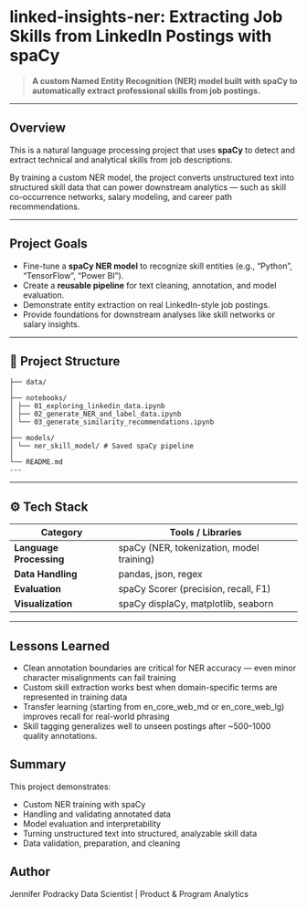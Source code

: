 # linked-insights-ner: Extracting Job Skills from LinkedIn Postings with spaCy

> **A custom Named Entity Recognition (NER) model built with spaCy to automatically extract professional skills from job postings.**

---

## Overview

This is a natural language processing project that uses **spaCy** to detect and extract technical and analytical skills from job descriptions.  

By training a custom NER model, the project converts unstructured text into structured skill data that can power downstream analytics — such as skill co-occurrence networks, salary modeling, and career path recommendations.

---

## Project Goals

- Fine-tune a **spaCy NER model** to recognize skill entities (e.g., “Python”, “TensorFlow”, “Power BI”).  
- Create a **reusable pipeline** for text cleaning, annotation, and model evaluation.  
- Demonstrate entity extraction on real LinkedIn-style job postings.  
- Provide foundations for downstream analyses like skill networks or salary insights.

---

## 🧩 Project Structure
```
├── data/
│
├── notebooks/
│ ├── 01_exploring_linkedin_data.ipynb
│ ├── 02_generate_NER_and_label_data.ipynb
│ └── 03_generate_similarity_recommendations.ipynb
│
├── models/
│ └── ner_skill_model/ # Saved spaCy pipeline
│
└── README.md
---

```

---

## ⚙️ Tech Stack

| Category | Tools / Libraries |
|-----------|-------------------|
| **Language Processing** | spaCy (NER, tokenization, model training) |
| **Data Handling** | pandas, json, regex |
| **Evaluation** | spaCy Scorer (precision, recall, F1) |
| **Visualization** | spaCy displaCy, matplotlib, seaborn |

---

## Lessons Learned

* Clean annotation boundaries are critical for NER accuracy — even minor character misalignments can fail training
* Custom skill extraction works best when domain-specific terms are represented in training data
* Transfer learning (starting from en_core_web_md or en_core_web_lg) improves recall for real-world phrasing
* Skill tagging generalizes well to unseen postings after ~500–1000 quality annotations.

## Summary

This project demonstrates:
* Custom NER training with spaCy
* Handling and validating annotated data
* Model evaluation and interpretability
* Turning unstructured text into structured, analyzable skill data
* Data validation, preparation, and cleaning

## Author

Jennifer Podracky
Data Scientist | Product & Program Analytics
